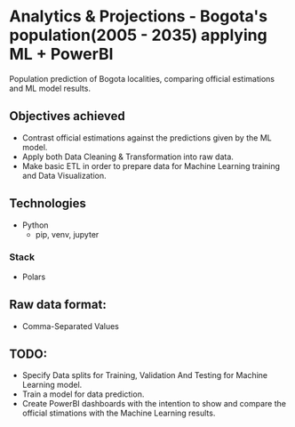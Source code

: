 # Analytics & Projections - Bogota's population(2005 - 2035) applying ML + PowerBI

Population prediction of Bogota localities, comparing official estimations
and ML model results.

## Objectives achieved

- Contrast official estimations against the predictions given by the ML model.
- Apply both Data Cleaning & Transformation into raw data.
- Make basic ETL in order to prepare data for Machine Learning training and Data Visualization.

## Technologies

- Python
    - pip, venv, jupyter

### Stack

- Polars

## Raw data format:

- Comma-Separated Values

## TODO:

- Specify Data splits for Training, Validation And Testing for Machine Learning model.
- Train a model for data prediction.
- Create PowerBI dashboards with the intention to show and compare the official stimations with the Machine Learning results.